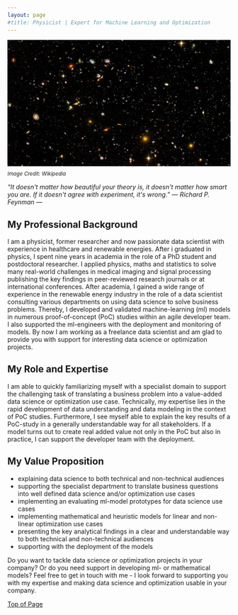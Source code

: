 ```yaml
---
layout: page
#title: Physicist | Expert for Machine Learning and Optimization 
---
```


![universe](images/artificial_intelligence.png)\
<sub>*Image Credit: Wikipedia*

*“It doesn't matter how beautiful your theory is, it doesn't matter how smart you are. If it doesn't agree with experiment, it's wrong.” ― Richard P. Feynman ―*


## My Professional Background
I am a physicist, former researcher and now passionate data scientist with experience in healthcare and renewable energies. After i graduated in physics, I spent nine years in academia in the role of a PhD student and postdoctoral researcher. I applied physics, maths and statistics to solve many real-world challenges in medical imaging and signal processing publishing the key findings in peer-reviewed research journals or at international conferences. After academia, I gained a wide range of experience in the renewable energy industry in the role of a data scientist consulting various departments on using data science to solve business problems. Thereby, I developed and validated machine-learning (ml) models in numerous proof-of-concept (PoC) studies within an agile developer team. I also supported the ml-engineers with the deployment and monitoring of models. By now I am working as a freelance data scientist and am glad to provide you with support for interesting data science or optimization projects.

## My Role and Expertise
I am able to quickly familiarizing myself with a specialist domain to support the challenging task of translating a business problem into a value-added data science or optimization use case. Technically, my expertise lies in the rapid development of data understanding and data modeling in the context of PoC studies. Furthermore, I see myself able to explain the key results of a PoC-study in a generally understandable way for all stakeholders. If a model turns out to create real added value not only in the PoC but also in practice, I can support the developer team with the deployment.

## My Value Proposition
- explaining data science to both technical and non-technical audiences
- supporting the specialist department to translate business questions into well defined data science and/or optimization use cases
- implementing an evaluating ml-model prototypes for data science use cases
- implementing mathematical and heuristic models for linear and non-linear optimization use cases
- presenting the key analytical findings in a clear and understandable way to both technical and non-technical audiences 
- supporting with the deployment of the models

Do you want to tackle data science or optimization projects in your company? Or do you need support in developing ml- or mathematical models? Feel free to get in touch with me - I look forward to supporting you with my expertise and making data science and optimization usable in your company.

[Top of Page](#my-background)